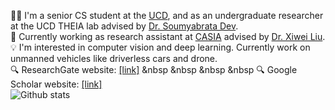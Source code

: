 🧑‍🎓 I'm a senior CS student at the [UCD](https://www.ucd.ie/), and as an undergraduate researcher at the UCD THEIA lab advised by [Dr. Soumyabrata Dev](https://soumyabrata.dev/). <br />
💼 Currently working as research assistant at [CASIA](http://english.ia.cas.cn/) advised by [Dr. Xiwei Liu](http://www.ia.cas.cn/sourcedb_ia_cas/cn/iaexpert/202005/t20200529_5599970.html). <br />
💡 I'm interested in computer vision and deep learning. Currently work on unmanned vehicles like driverless cars and drone. <br />
🔍 ResearchGate website: [[link]](https://www.researchgate.net/profile/Hewei-Wang-2) &nbsp &nbsp &nbsp &nbsp 🔍 Google Scholar website: [[link]](https://scholar.google.com/citations?user=7kMECXQAAAAJ&hl=en) <br />
![Github stats](https://github-readme-stats.vercel.app/api?username=WangHewei16)

